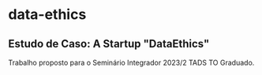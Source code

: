 # data-ethics
## Estudo de Caso: A Startup "DataEthics"
Trabalho proposto para o Seminário Integrador 2023/2 TADS TO Graduado. 




